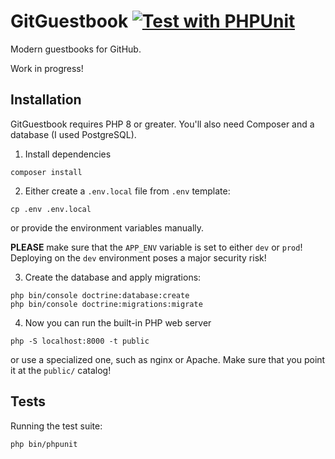 # GitGuestbook [![Test with PHPUnit](https://github.com/karmek-k/git-guestbook/actions/workflows/test.yml/badge.svg?branch=master)](https://github.com/karmek-k/git-guestbook/actions/workflows/test.yml)

Modern guestbooks for GitHub.

Work in progress!

## Installation

GitGuestbook requires PHP 8 or greater.
You'll also need Composer and a database (I used PostgreSQL).

1. Install dependencies

`composer install`

2. Either create a `.env.local` file from `.env` template:

`cp .env .env.local`

or provide the environment variables manually.

**PLEASE** make sure that the `APP_ENV` variable
is set to either `dev` or `prod`!
Deploying on the `dev` environment poses a major security risk!

3. Create the database and apply migrations:

```
php bin/console doctrine:database:create
php bin/console doctrine:migrations:migrate
```

4. Now you can run the built-in PHP web server

`php -S localhost:8000 -t public`

or use a specialized one, such as nginx or Apache.
Make sure that you point it at the `public/` catalog!

## Tests

Running the test suite:

`php bin/phpunit`